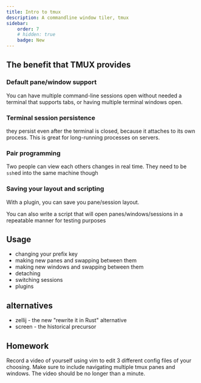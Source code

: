 ```yaml
---
title: Intro to tmux
description: A commandline window tiler, tmux
sidebar:
    order: 7
    # hidden: true
    badge: New
---
```


## The benefit that TMUX provides

### Default pane/window support
You can have multiple command-line sessions open without needed a terminal that supports tabs, or having multiple terminal windows open.

### Terminal session persistence
they persist even after the terminal is closed, because it attaches to its own process. This is great for long-running processes on servers.

### Pair programming
Two people can view each others changes in real time. They need to be `ssh`ed into the same machine though

### Saving your layout and scripting
With a plugin, you can save you pane/session layout.

You can also write a script that will open panes/windows/sessions in a repeatable manner for testing purposes

## Usage

* changing your prefix key
* making new panes and swapping between them
* making new windows and swapping between them
* detaching
* switching sessions
* plugins

## alternatives
* zellij - the new "rewrite it in Rust" alternative
* screen - the historical precursor

## Homework

Record a video of yourself using vim to edit 3 different config files of your choosing. Make sure to include navigating multiple tmux panes and windows. The video should be no longer than a minute.
